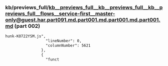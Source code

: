 ### kb/previews_full/kb__previews_full__kb__previews_full__kb__previews_full__flows__service-first__master-only@guest.har.part091.md.part001.md.part001.md.part001.md (part 002)

```md
hunk-KO722YSM.js",
                  "lineNumber": 0,
                  "columnNumber": 5621
                },
                {
                  "funct
```

```
